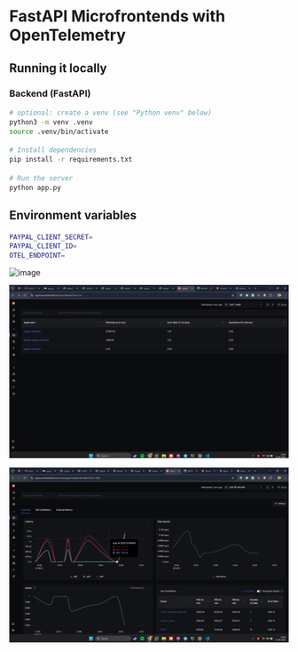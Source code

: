 # FastAPI Microfrontends with OpenTelemetry

## Running it locally

### Backend (FastAPI)

```bash
# optional: create a venv (see "Python venv" below)
python3 -m venv .venv
source .venv/bin/activate

# Install dependencies
pip install -r requirements.txt

# Run the server
python app.py
```

## Environment variables
```bash
PAYPAL_CLIENT_SECRET=
PAYPAL_CLIENT_ID=
OTEL_ENDPOINT=
```
<img width="2554" height="1596" alt="image" src="https://github.com/user-attachments/assets/c0ec4417-586c-455d-8cc4-2418ab660b45" />


![1755230308139](image/README/1755230308139.png)

![1755230335821](image/README/1755230335821.png)
